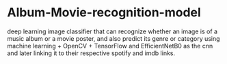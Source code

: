 # Album-Movie-recognition-model
deep learning image classifier that can recognize whether an image is of a music album or a movie poster, and also predict its genre or category using machine learning + OpenCV + TensorFlow and EfficientNetB0 as the cnn and later linking it to their respective spotify and imdb links.

